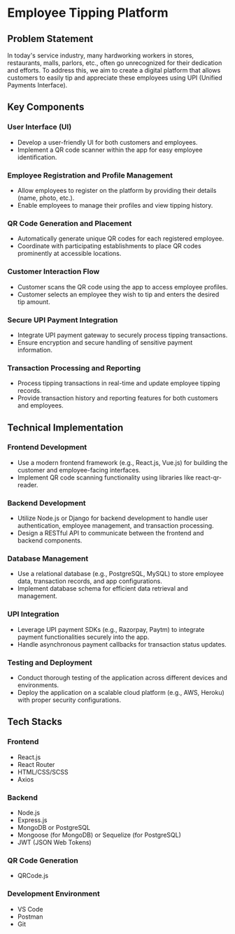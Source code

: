 # Employee Tipping Platform

## Problem Statement
In today's service industry, many hardworking workers in stores, restaurants, malls, parlors, etc., often go unrecognized for their dedication and efforts. To address this, we aim to create a digital platform that allows customers to easily tip and appreciate these employees using UPI (Unified Payments Interface).

## Key Components

### User Interface (UI)
- Develop a user-friendly UI for both customers and employees.
- Implement a QR code scanner within the app for easy employee identification.

### Employee Registration and Profile Management
- Allow employees to register on the platform by providing their details (name, photo, etc.).
- Enable employees to manage their profiles and view tipping history.

### QR Code Generation and Placement
- Automatically generate unique QR codes for each registered employee.
- Coordinate with participating establishments to place QR codes prominently at accessible locations.

### Customer Interaction Flow
- Customer scans the QR code using the app to access employee profiles.
- Customer selects an employee they wish to tip and enters the desired tip amount.

### Secure UPI Payment Integration
- Integrate UPI payment gateway to securely process tipping transactions.
- Ensure encryption and secure handling of sensitive payment information.

### Transaction Processing and Reporting
- Process tipping transactions in real-time and update employee tipping records.
- Provide transaction history and reporting features for both customers and employees.

## Technical Implementation

### Frontend Development
- Use a modern frontend framework (e.g., React.js, Vue.js) for building the customer and employee-facing interfaces.
- Implement QR code scanning functionality using libraries like react-qr-reader.

### Backend Development
- Utilize Node.js or Django for backend development to handle user authentication, employee management, and transaction processing.
- Design a RESTful API to communicate between the frontend and backend components.

### Database Management
- Use a relational database (e.g., PostgreSQL, MySQL) to store employee data, transaction records, and app configurations.
- Implement database schema for efficient data retrieval and management.

### UPI Integration
- Leverage UPI payment SDKs (e.g., Razorpay, Paytm) to integrate payment functionalities securely into the app.
- Handle asynchronous payment callbacks for transaction status updates.

### Testing and Deployment
- Conduct thorough testing of the application across different devices and environments.
- Deploy the application on a scalable cloud platform (e.g., AWS, Heroku) with proper security configurations.

## Tech Stacks

### Frontend
- React.js
- React Router
- HTML/CSS/SCSS
- Axios

### Backend
- Node.js
- Express.js
- MongoDB or PostgreSQL
- Mongoose (for MongoDB) or Sequelize (for PostgreSQL)
- JWT (JSON Web Tokens)

### QR Code Generation
- QRCode.js

### Development Environment
- VS Code
- Postman
- Git
